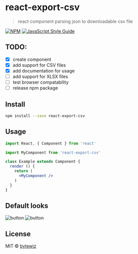 # react-export-csv

> react component parsing json to downloadable csv file

[![NPM](https://img.shields.io/npm/v/react-export-csv.svg)](https://www.npmjs.com/package/react-export-csv) [![JavaScript Style Guide](https://img.shields.io/badge/code_style-standard-brightgreen.svg)](https://standardjs.com)

## TODO:
- [X] create component
- [X] add support for CSV files
- [X] add documentation for usage
- [ ] add support for XLSX files
- [ ] test browser compatability
- [ ] release npm package

## Install

```bash
npm install --save react-export-csv
```

## Usage

```jsx
import React, { Component } from 'react'

import MyComponent from 'react-export-csv'

class Example extends Component {
  render () {
    return (
      <MyComponent />
    )
  }
}
```

## Default looks
![button](https://i.imgur.com/8v3WoW4.png)
![button](https://i.imgur.com/jNawKlv.png)

## License

MIT © [bytewiz](https://github.com/bytewiz)
